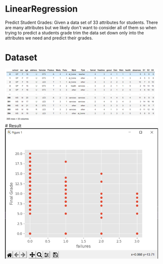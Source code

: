 # LinearRegression
Predict Student Grades: Given a data set of 33 attributes for students. There are many attributes but we likely don't want to consider all of them so when trying to predict a students grade trim the data set down only into the attributes we need and predict their grades.

# Dataset
<img src="https://raw.githubusercontent.com/thenomaniqbal/LinearRegression/master/DataFrame.PNG" >
# Result
<img src="https://raw.githubusercontent.com/thenomaniqbal/LinearRegression/master/result.PNG" >
